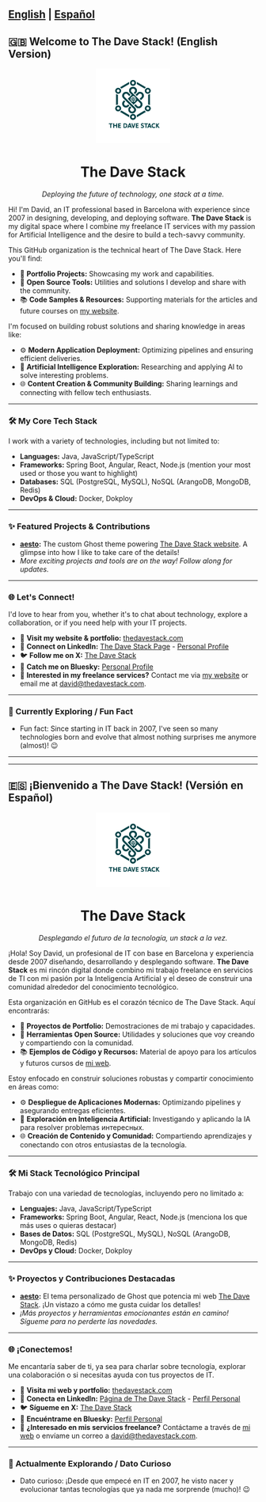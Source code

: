 [English](#english-version) | [Español](#version-español)
---

## <a name="english-version"></a>🇬🇧 Welcome to The Dave Stack! (English Version)

<p align="center">
  <img src="./images/the-dave-stack-logo.png" alt="The Dave Stack Logo" width="150"/>
</p>

<h1 align="center">The Dave Stack</h1>

<p align="center">
  <em>Deploying the future of technology, one stack at a time.</em>
</p>

Hi! I'm David, an IT professional based in Barcelona with experience since 2007 in designing, developing, and deploying software. **The Dave Stack** is my digital space where I combine my freelance IT services with my passion for Artificial Intelligence and the desire to build a tech-savvy community.

This GitHub organization is the technical heart of The Dave Stack. Here you'll find:

* 🚀 **Portfolio Projects:** Showcasing my work and capabilities.
* 🔧 **Open Source Tools:** Utilities and solutions I develop and share with the community.
* 📚 **Code Samples & Resources:** Supporting materials for the articles and future courses on [my website](https://www.thedavestack.com).

I'm focused on building robust solutions and sharing knowledge in areas like:

* ⚙️ **Modern Application Deployment:** Optimizing pipelines and ensuring efficient deliveries.
* 🧠 **Artificial Intelligence Exploration:** Researching and applying AI to solve interesting problems.
* 🌐 **Content Creation & Community Building:** Sharing learnings and connecting with fellow tech enthusiasts.

---

### 🛠️ My Core Tech Stack

I work with a variety of technologies, including but not limited to:

* **Languages:** Java, JavaScript/TypeScript
* **Frameworks:** Spring Boot, Angular, React, Node.js (mention your most used or those you want to highlight)
* **Databases:** SQL (PostgreSQL, MySQL), NoSQL (ArangoDB, MongoDB, Redis)
* **DevOps & Cloud:** Docker, Dokploy

---

### ✨ Featured Projects & Contributions

* **[aesto](https://github.com/The-Dave-Stack/aesto):** The custom Ghost theme powering [The Dave Stack website](https://www.thedavestack.com). A glimpse into how I like to take care of the details!
* *More exciting projects and tools are on the way! Follow along for updates.*

---

### 🌐 Let's Connect!

I'd love to hear from you, whether it's to chat about technology, explore a collaboration, or if you need help with your IT projects.

* 💼 **Visit my website & portfolio:** [thedavestack.com](https://www.thedavestack.com)
* 📄 **Connect on LinkedIn:** [The Dave Stack Page](https://www.linkedin.com/company/the-dave-stack/) - [Personal Profile](https://www.linkedin.com/in/davidlopezdavid/)
* 🐦 **Follow me on X:** [The Dave Stack](https://x.com/TheDaveStack)
* 🦋 **Catch me on Bluesky:** [Personal Profile](https://bsky.app/profile/telco2011.bsky.social)
* 📧 **Interested in my freelance services?** Contact me via [my website](https://www.thedavestack.com/contact) or email me at [david@thedavestack.com](mailto:david@thedavestack.com).

---

### 🌱 Currently Exploring / Fun Fact

* Fun fact: Since starting in IT back in 2007, I've seen so many technologies born and evolve that almost nothing surprises me anymore (almost)! 😉

---
---

## <a name="version-español"></a>🇪🇸 ¡Bienvenido a The Dave Stack! (Versión en Español)

<p align="center">
  <img src="./images/the-dave-stack-logo.png" alt="The Dave Stack Logo" width="150"/>
</p>

<h1 align="center">The Dave Stack</h1>

<p align="center">
  <em>Desplegando el futuro de la tecnología, un stack a la vez.</em>
</p>

¡Hola! Soy David, un profesional de IT con base en Barcelona y experiencia desde 2007 diseñando, desarrollando y desplegando software. **The Dave Stack** es mi rincón digital donde combino mi trabajo freelance en servicios de TI con mi pasión por la Inteligencia Artificial y el deseo de construir una comunidad alrededor del conocimiento tecnológico.

Esta organización en GitHub es el corazón técnico de The Dave Stack. Aquí encontrarás:

* 🚀 **Proyectos de Portfolio:** Demostraciones de mi trabajo y capacidades.
* 🔧 **Herramientas Open Source:** Utilidades y soluciones que voy creando y compartiendo con la comunidad.
* 📚 **Ejemplos de Código y Recursos:** Material de apoyo para los artículos y futuros cursos de [mi web](https://www.thedavestack.com).

Estoy enfocado en construir soluciones robustas y compartir conocimiento en áreas como:

* ⚙️ **Despliegue de Aplicaciones Modernas:** Optimizando pipelines y asegurando entregas eficientes.
* 🧠 **Exploración en Inteligencia Artificial:** Investigando y aplicando la IA para resolver problemas интересных.
* 🌐 **Creación de Contenido y Comunidad:** Compartiendo aprendizajes y conectando con otros entusiastas de la tecnología.

---

### 🛠️ Mi Stack Tecnológico Principal

Trabajo con una variedad de tecnologías, incluyendo pero no limitado a:

* **Lenguajes:** Java, JavaScript/TypeScript
* **Frameworks:** Spring Boot, Angular, React, Node.js (menciona los que más uses o quieras destacar)
* **Bases de Datos:** SQL (PostgreSQL, MySQL), NoSQL (ArangoDB, MongoDB, Redis)
* **DevOps y Cloud:** Docker, Dokploy

---

### ✨ Proyectos y Contribuciones Destacadas

* **[aesto](https://github.com/The-Dave-Stack/aesto):** El tema personalizado de Ghost que potencia mi web [The Dave Stack](https://www.thedavestack.com). ¡Un vistazo a cómo me gusta cuidar los detalles!
* *¡Más proyectos y herramientas emocionantes están en camino! Sígueme para no perderte las novedades.*

---

### 🌐 ¡Conectemos!

Me encantaría saber de ti, ya sea para charlar sobre tecnología, explorar una colaboración o si necesitas ayuda con tus proyectos de IT.

* 💼 **Visita mi web y portfolio:** [thedavestack.com](https://www.thedavestack.com)
* 📄 **Conecta en LinkedIn:** [Página de The Dave Stack](https://www.linkedin.com/company/the-dave-stack/) - [Perfil Personal](https://www.linkedin.com/in/davidlopezdavid/)
* 🐦 **Sígueme en X:** [The Dave Stack](https://x.com/TheDaveStack)
* 🦋 **Encuéntrame en Bluesky:** [Perfil Personal](https://bsky.app/profile/telco2011.bsky.social)
* 📧 **¿Interesado en mis servicios freelance?** Contáctame a través de [mi web](https://www.thedavestack.com/contact) o envíame un correo a [david@thedavestack.com](mailto:david@thedavestack.com).

---

### 🌱 Actualmente Explorando / Dato Curioso

* Dato curioso: ¡Desde que empecé en IT en 2007, he visto nacer y evolucionar tantas tecnologías que ya nada me sorprende (mucho)! 😉